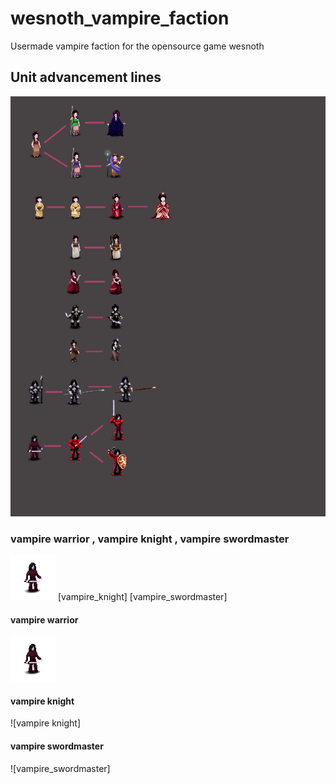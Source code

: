 # wesnoth_vampire_faction

Usermade vampire faction for the opensource game wesnoth

[vampire_warrior]:images/vampire_warrior.png
[vampire_warrior_knight]:images/vampire_warrior_knight.png
[vampire_warrior_swordmaster]:images/vampire_warrior_swordmaster.png
[vampire_fighter]:images/vampire_fighter.png
[vampire_fighter_sentry]:images/vampire_fighter_sentry.png
[vampire_fighter_guardian]:images/vampire_fighter_guardian.png
[vampire_rogue]:images/vampire_rogue.png
[vampire_rogue_illusionist]:images/vampire_rogue_illusionist.png
[vampire_rogue_thief]:images/vampire_rogue_thief.png
[vampire_mage]:images/vampire_mage.png
[vampire_mage_sorceress]:images/vampire_mage_sorceress.png
[vampire_mage_mystic]:images/vampire_mage_mystic.png
[vampire_mage_evoker]:images/vampire_mage_evoker.png
[vampire_mage_conjurer]:images/vampire_mage_conjurer.png
[vampire_noble]:images/vampire_noble.png
[vampire_noble_aristocrat]:image/vampire_noble_aristocrat.png
[vampire_onna]:images/vampire_onna.png
[vampire_onna_dame]:images/vampire_onna_dame.png
[vampire_onna_countess]:images/vampire_onna_countess.png
[vampire_onna_empress]:images/vampire_onna_empress.png
[vampire_shaman]:images/vampire_shaman.png
[vampire_shaman_witch]:images/vampire_shaman_witch.png
[vampire_swordswoman]:images/vampire_swordswoman.png
[vampire_swordswoman_honorguard]:images/vampire_swordswoman_honorguard.png
[advancement_tree]:advancement_tree_2.png


## Unit advancement lines

![advancement_tree]

### vampire warrior , vampire knight , vampire swordmaster
![vampire_warrior] [vampire_knight] [vampire_swordmaster]

#### vampire warrior
![vampire_warrior]

#### vampire knight
![vampire knight]

#### vampire swordmaster
![vampire_swordmaster]



